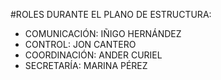 
#ROLES DURANTE EL PLANO DE ESTRUCTURA:

* COMUNICACIÓN: IÑIGO HERNÁNDEZ
* CONTROL: JON CANTERO
* COORDINACIÓN: ANDER CURIEL 
* SECRETARÍA: MARINA PÉREZ
